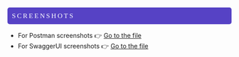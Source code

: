 <div style="color:white;
           display:fill;
           border-radius:5px;
           background-color:#5642C5;
           font-size:110%;
           font-family:Caveat;
           letter-spacing:3px">

<p style="padding: 10px;color:white;">SCREENSHOTS</p>
</div>

- For Postman screenshots 👉 [Go to the file](./Postman-Screenshots)
- For SwaggerUI screenshots 👉 [Go to the file](./SwaggerUI-Screenshots)